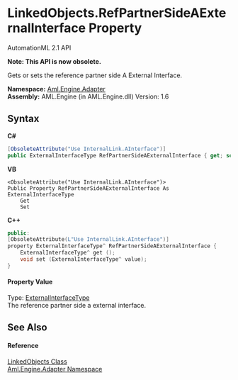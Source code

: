 # LinkedObjects.RefPartnerSideAExternalInterface Property 
AutomationML 2.1 API 

**Note: This API is now obsolete.**

Gets or sets the reference partner side A External Interface.

**Namespace:**&nbsp;<a href="N_Aml_Engine_Adapter">Aml.Engine.Adapter</a><br />**Assembly:**&nbsp;AML.Engine (in AML.Engine.dll) Version: 1.6

## Syntax

**C#**<br />
``` C#
[ObsoleteAttribute("Use InternalLink.AInterface")]
public ExternalInterfaceType RefPartnerSideAExternalInterface { get; set; }
```

**VB**<br />
``` VB
<ObsoleteAttribute("Use InternalLink.AInterface")>
Public Property RefPartnerSideAExternalInterface As ExternalInterfaceType
	Get
	Set
```

**C++**<br />
``` C++
public:
[ObsoleteAttribute(L"Use InternalLink.AInterface")]
property ExternalInterfaceType^ RefPartnerSideAExternalInterface {
	ExternalInterfaceType^ get ();
	void set (ExternalInterfaceType^ value);
}
```


#### Property Value
Type: <a href="T_Aml_Engine_CAEX_ExternalInterfaceType">ExternalInterfaceType</a><br />The reference partner side a external interface.

## See Also


#### Reference
<a href="T_Aml_Engine_Adapter_LinkedObjects">LinkedObjects Class</a><br /><a href="N_Aml_Engine_Adapter">Aml.Engine.Adapter Namespace</a><br />